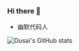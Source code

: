 ### Hi there 👋

<!--
**w4iting4/w4iting4** is a ✨ _special_ ✨ repository because its `README.md` (this file) appears on your GitHub profile.

Here are some ideas to get you started:

- 🔭 I’m currently working on ...
- 🌱 I’m currently learning ...
- 👯 I’m looking to collaborate on ...
- 🤔 I’m looking for help with ...
- 💬 Ask me about ...
- 📫 How to reach me: ...
- 😄 Pronouns: ...
- ⚡ Fun fact: ...
-->
- 幽默代码人
  
![Dusai's GitHub stats](https://github-readme-stats.vercel.app/api?username=w4iting4)
